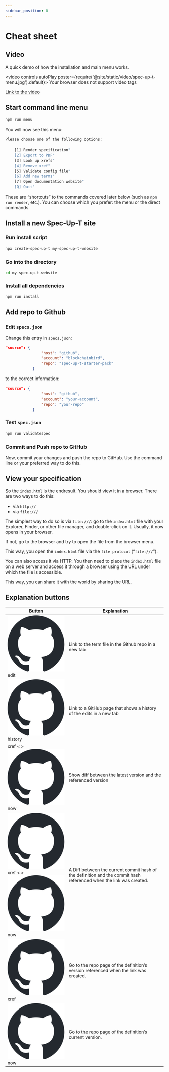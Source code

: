 ```yaml
---
sidebar_position: 0
---
```


# Cheat sheet

## Video

A quick demo of how the installation and main menu works.

<video controls autoPlay poster={require('@site/static/video/spec-up-t-menu.jpg').default}>
    <source src="https://dwarshuis.com/various/spec-up-t/documentation-website/video/spec-up-t-menu.mp4" type="video/mp4" />
 Your browser does not support video tags
</video>

[Link to the video](https://dwarshuis.com/various/spec-up-t/documentation-website/video/spec-up-t-menu.mp4)



## Start command line menu

```bash
npm run menu
```

You will now see this menu:

```bash
Please choose one of the following options:

    [1] Render specification"
    [2] Export to PDF"
    [3] Look up xrefs"
    [4] Remove xref"
    [5] Validate config file"
    [6] Add new terms"
    [7] Open documentation website"
    [Q] Quit"
```

These are “shortcuts” to the commands covered later below (such as `npm run render`, etc.). You can choose which you prefer: the menu or the direct commands.

## Install a new Spec-Up-T site

### Run install script

```bash
npx create-spec-up-t my-spec-up-t-website
```

### Go into the directory

```bash
cd my-spec-up-t-website
```

### Install all dependencies

```bash
npm run install
```

## Add repo to Github

### Edit `specs.json`

Change this entry in `specs.json`:

```json
"source": {
                "host": "github",
                "account": "blockchainbird",
                "repo": "spec-up-t-starter-pack"
            }
```

to the correct information:

```json
"source": {
                "host": "github",
                "account": "your-account",
                "repo": "your-repo"
            }
```

### Test `spec.json`

```bash
npm run validatespec
```

### Commit and Push repo to GitHub

Now, commit your changes and push the repo to GitHub. Use the command line or your preferred way to do this.

## View your specification

So the `index.html` is the endresult. You should view it in a browser. There are two ways to do this:

- via `http://`
- via `file:///`

The simplest way to do so is via `file:///`: go to the `index.html` file with your Explorer, Finder, or other file manager, and double-click on it. Usually, it now opens in your browser.

If not, go to the browser and try to open the file from the browser menu.

This way, you open the `index.html` file via the `file protocol` (“`file:///`”).

You can also access it via HTTP. You then need to place the `index.html` file on a web server and access it through a browser using the URL under which the file is accessible.

This way, you can share it with the world by sharing the URL.

## Explanation buttons

| Button                                                                 | Explanation |
|----------------------------------------------------------------------------------|-------------------|
| <span className='button-style-imitation'>![GitHub Mark](/img/github-mark.svg) edit</span> | Link to the term file in the Github repo in a new tab |
| <span className='button-style-imitation'>![GitHub Mark](/img/github-mark.svg) history</span> | Link to a GitHub page that shows a history of the edits in a new tab |
| <span className='button-style-imitation'>xref < > ![GitHub Mark](/img/github-mark.svg) now</span>  | Show diff between the latest version and the referenced version |
| <span className='button-style-imitation'>![GitHub Mark](/img/github-mark.svg) xref < > ![GitHub Mark](/img/github-mark.svg) now</span> | A Diff between the current commit hash of the definition and the commit hash referenced when the link was created. |
| <span className='button-style-imitation'>![GitHub Mark](/img/github-mark.svg) xref</span>         | Go to the repo page of the definition‘s version referenced when the link was created. |
| <span className='button-style-imitation'>![GitHub Mark](/img/github-mark.svg) now</span>          | Go to the repo page of the definition‘s current version. |
